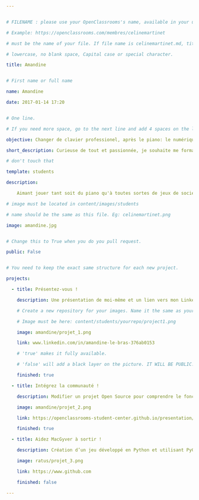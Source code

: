 ```yaml
---


# FILENAME : please use your OpenClassrooms's name, available in your url.

# Example: https://openclassrooms.com/membres/celinemartinet

# must be the name of your file. If file name is celinemartinet.md, title is celinemartinet.

# lowercase, no blank space, Capital case or special character.

title: Amandine


# First name or full name

name: Amandine

date: 2017-01-14 17:20


# One line.

# If you need more space, go to the next line and add 4 spaces on the left, as in 'description'.

objective: Changer de clavier professionel, après le piano: le numérique! 

short_description: Curieuse de tout et passionnée, je souhaite me formater à une air codée.

# don't touch that

template: students

description:

	Aimant jouer tant soit du piano qu'à toutes sortes de jeux de société ou vidéo, les échecs en particulier . J'ai toujours voulu avoir un métier qui me passionne et qui me demande autant de logique que de créativité. J'aimerais me lancer un nouveau challenge et obtenir des compétences pour devenir développeuse d'application.

# image must be located in content/images/students

# name should be the same as this file. Eg: celinemartinet.png

image: amandine.jpg


# Change this to True when you do you pull request.

public: False


# You need to keep the exact same structure for each new project.

projects:

  - title: Présentez-vous !

    description: Une présentation de moi-même et un lien vers mon LinkedIn.

    # Create a new repository for your images. Name it the same as your nickname and profile picture.

    # Image must be here: content/students/yourrepo/project1.png

    image: amandine/projet_1.png

    link: www.linkedin.com/in/amandine-le-bras-376ab0153

    # 'true' makes it fully available.

    # 'false' will add a black layer on the picture. IT WILL BE PUBLIC!

    finished: true

  - title: Intégrez la communauté !

    description: Modifier un projet Open Source pour comprendre le fonctionnement de Git, de Github et des pull requests. 

    image: amandine/projet_2.png

    link: https://openclassrooms-student-center.github.io/presentation/students/ratus.html

    finished: true

  - title: Aidez MacGyver à sortir !

    description: Création d’un jeu développé en Python et utilisant PyGame.

    image: ratus/projet_3.png

    link: https://www.github.com

    finished: false

---
```


